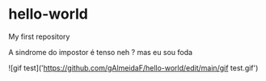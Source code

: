 # hello-world
My first repository

A sindrome do impostor é tenso neh ?
mas eu sou foda

![gif test]('https://github.com/gAlmeidaF/hello-world/edit/main/gif test.gif')
